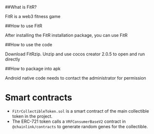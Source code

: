 ##What is FitR?

FitR is a web3 fitness game

##How to use FitR

After installing the FitR installation package, you can use FitR

##How to use the code

Download FitRzip. Unzip and use cocos creator 2.0.5 to open and run directly

##How to package into apk

Android native code needs to contact the administrator for permission

# Smart contracts

* `FitrCollectibleToken.sol` is a smart contract of the main collectible token in the project.
* The ERC-721 token calls a `VRFConsumerBaseV2` contract in `@chainlink/contracts` to generate random genes for the collectible.